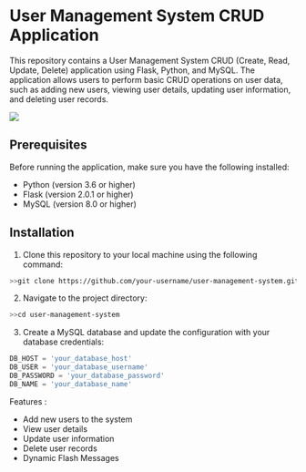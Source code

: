 
# User Management System CRUD Application

This repository contains a User Management System CRUD (Create, Read, Update, Delete) application using Flask, Python, and MySQL. The application allows users to perform basic CRUD operations on user data, such as adding new users, viewing user details, updating user information, and deleting user records.

![](Screenshot.png)

## Prerequisites

Before running the application, make sure you have the following installed:

- Python (version 3.6 or higher)
- Flask (version 2.0.1 or higher)
- MySQL (version 8.0 or higher)

## Installation

1. Clone this repository to your local machine using the following command:
```bash
>>git clone https://github.com/your-username/user-management-system.git
```
2. Navigate to the project directory:
```bash
>>cd user-management-system
```

3. Create a MySQL database and update the configuration with your database credentials:

```python
DB_HOST = 'your_database_host'
DB_USER = 'your_database_username'
DB_PASSWORD = 'your_database_password'
DB_NAME = 'your_database_name'
```

Features : 
- Add new users to the system
- View user details
- Update user information
- Delete user records
- Dynamic Flash Messages 


